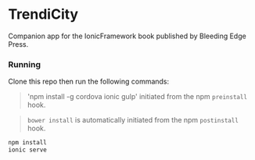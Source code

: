 TrendiCity
==================

Companion app for the IonicFramework book published by Bleeding Edge Press.

### Running
Clone this repo then run the following commands:

> 'npm install -g cordova ionic gulp' initiated from the npm `preinstall` hook.

> `bower install` is automatically initiated from the npm `postinstall` hook.

```sh
npm install
ionic serve
```